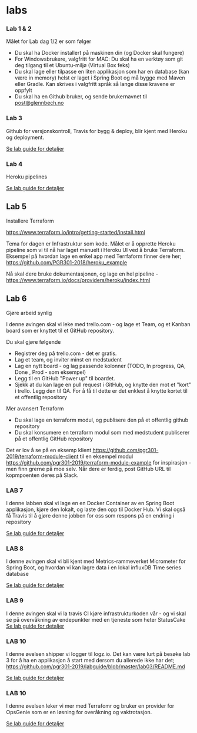 # labs

### Lab 1 & 2

Målet for Lab dag 1/2 er som følger

- Du skal ha Docker installert på maskinen din (og Docker skal fungere)
- For Windowsbrukere, valgfritt for MAC: Du skal ha en verktøy som git deg tilgang til et Ubuntu-miljø (Virtual Box feks)
- Du skal lage eller tilpasse en liten applikasjon som har en database (kan være in memory) helst er laget i Spring Boot og må bygge med Maven eller Gradle. Kan skrives i valgfritt språk så lange disse kravene er oppfylt
- Du skal ha en Github bruker, og sende brukernavnet til post@glennbech.no

### Lab 3
Github for versjonskontroll, Travis for bygg & deploy, blir kjent med Heroku og deployment. 

[Se lab guide for detaljer](lab03/README.md)

### Lab 4
Heroku pipelines

[Se lab guide for detaljer](lab04.md)

## Lab 5

Installere Terraform 

https://www.terraform.io/intro/getting-started/install.html

Tema for dagen er Infrastruktur som kode. Målet er å opprette Heroku pipeline som vi til nå har laget manuelt i Heroku UI ved å bruke Terraform. Eksempel på hvordan lage en enkel app med Terrfaform finner dere her;
https://github.com/PGR301-2018/heroku_example

Nå skal dere bruke dokumentasjonen, og lage en hel pipeline - https://www.terraform.io/docs/providers/heroku/index.html


## Lab 6 

Gjøre arbeid synlig 

I denne øvingen skal vi leke med trello.com - og lage et Team, og et Kanban board som er knyttet til et GitHub repository. 

Du skal gjøre følgende

* Registrer deg på trello.com - det er gratis. 
* Lag et team, og inviter minst en medstudent 
* Lag en nytt board - og lag passende kolonner (TODO, In progress, QA, Done , Prod - som eksempel) 
* Legg til en GitHub "Power up" til boardet.
* Sjekk at du kan lage en pull request i GitHub, og knytte den mot et "kort" i trello. Legg den til QA. For å få til dette er det enklest å knytte kortet til et offentlig repository

Mer avansert Terraform 

* Du skal lage en terraform modul, og publisere den på et offentlig github repository 
* Du skal konsumere en terraform modul som med medstudent publiserer på et offentlig GitHub repository

Det er lov å se på en eksemp klient https://github.com/pgr301-2019/terraform-module-client til en eksempel modul  https://github.com/pgr301-2019/terraform-module-example for inspirasjon - men finn grerne på moe selv.  Når dere er ferdig, post GitHub URL til kopmpoenten deres på Slack. 

### LAB 7

I denne labben skal vi lage en en Docker Container av en Spring Boot applikasjon, kjøre den lokalt, og laste den opp til Docker Hub. Vi skal også få Travis til å gjøre denne jobben for oss som respons på en endring i repository 

[Se lab guide for detaljer](lab7.md)


### LAB 8

I denne øvingen skal vi bli kjent med Metrics-rammeverket Micrometer for Spring Boot, og hvordan vi kan lagre data i en lokal influxDB Time series database 

[Se lab guide for detaljer](lab8.md)

### LAB 9 

I denne øvingen skal vi la travis CI kjøre infrastrukturkoden vår - og vi skal se på overvåkning av endepunkter med en tjeneste som heter StatusCake 
[Se lab guide for detaljer](lab9.md)

### LAB 10

I denne øvelsen shipper vi logger til logz.io. Det kan være lurt på besøke lab 3 for å ha en applikasjon å start med dersom du allerede ikke har det; https://github.com/pgr301-2019/labguide/blob/master/lab03/README.md

[Se lab guide for detaljer](lab10.md)

### LAB 10

I denne øvelsen leker vi mer med Terrafomr og bruker en provider for OpsGenie som er en løsning for overåkning og vaktrotasjon. 

[Se lab guide for detaljer](lab11.md)



